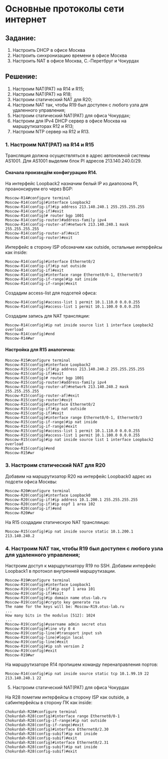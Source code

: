 # Основные протоколы сети интернет
## Задание:
1. Настроить DHCP в офисе Москва
2. Настроить синхронизацию времени в офисе Москва
3. Настроить NAT в офисе Москва, C.-Перетбруг и Чокурдах

## Решение:
1. Настроим NAT(PAT) на R14 и R15; 
2. Настроим NAT(PAT) на R18; 
3. Настроим статический NAT для R20;
4. Настроим NAT так, чтобы R19 был доступен с любого узла для удаленного управления;
5. Настроим статический NAT(PAT) для офиса Чокурдах;
6. Настроим для IPv4 DHCP сервер в офисе Москва на маршрутизаторах R12 и R13;
7. Настроим NTP сервер на R12 и R13.

### 1. Настроим NAT(PAT) на R14 и R15
Трансляция должна осуществляться в адрес автономной системы AS1001. Для AS1001 выделим блок PI адресов 213.140.240.0/29.

#### Сначала произведём конфигурацию R14. 

На интерфейс Loopback2 назначим белый IP из диапозона PI, проанонсируем его через BGP:
```
Moscow-R14#configure terminal 
Moscow-R14(config)#interface Loopback2
Moscow-R14(config-if)#ip address 213.140.240.1 255.255.255.255
Moscow-R14(config-if)#exit
Moscow-R14(config)# router bgp 1001
Moscow-R14(config-router)#address-family ipv4
Moscow-R14(config-router-af)#network 213.140.240.1 mask 255.255.255.255
Moscow-R14(config-router-af)#exit
Moscow-R14(config-router)#exit
```
Интерфейс в сторону ISP обозначим как outside, остальные интерфейсы как inside:
```
Moscow-R14(config)#interface Ethernet0/2
Moscow-R14(config-if)#ip nat outside
Moscow-R14(config-if)#exit          
Moscow-R14(config)#interface range Ethernet0/0-1, Ethernet0/3
Moscow-R14(config-if-range)#ip nat inside 
Moscow-R14(config-if-range)#exit
```
Создадим access-list для подсетей офиса:
```
Moscow-R14(config)#access-list 1 permit 10.1.110.0 0.0.0.255
Moscow-R14(config)#access-list 1 permit 10.1.100.0 0.0.0.255
```
Создадим запись для NAT трансляции:
```
Moscow-R14(config)#ip nat inside source list 1 interface Loopback2 overload
Moscow-R14(config)#end
Moscow-R14#wr
```
#### Настройка для R15 аналогична:

```
Moscow-R15#configure terminal 
Moscow-R15(config)#interface Loopback2
Moscow-R15(config-if)#ip address 213.140.240.2 255.255.255.255
Moscow-R15(config-if)#exit
Moscow-R15(config)# router bgp 1001
Moscow-R15(config-router)#address-family ipv4
Moscow-R15(config-router-af)#network 213.140.240.2 mask 255.255.255.255
Moscow-R15(config-router-af)#exit
Moscow-R15(config-router)#exit
Moscow-R15(config)#interface Ethernet0/2
Moscow-R15(config-if)#ip nat outside
Moscow-R15(config-if)#exit          
Moscow-R15(config)#interface range Ethernet0/0-1, Ethernet0/3
Moscow-R15(config-if-range)#ip nat inside 
Moscow-R15(config-if-range)#exit
Moscow-R15(config)#access-list 1 permit 10.1.110.0 0.0.0.255
Moscow-R15(config)#access-list 1 permit 10.1.100.0 0.0.0.255
Moscow-R15(config)#ip nat inside source list 1 interface Loopback2 overload
Moscow-R15(config)#end
Moscow-R15#wr
```



### 3. Настроим статический NAT для R20
Добавим на маршрутизатор R20 на интерфейс Loopback0 адрес из подсети офиса Москвы:
```
Moscow-R20#configure terminal 
Moscow-R20(config)#interface Loopback0
Moscow-R20(config-if)#ip address 10.1.200.1 255.255.255.255
Moscow-R20(config-if)#ip ospf 1 area 102
Moscow-R20(config-if)#end
Moscow-R20#wr
```
На R15 cоздадим статическую NAT трансляицю:
```
Moscow-R15(config)#ip nat inside source static 10.1.200.1 213.140.240.2
```

### 4. Настроим NAT так, чтобы R19 был доступен с любого узла для удаленного управления;
Настроим доступ к марщрутизатору R19 по SSH. Добавим интерфейс Loopback1 в протокол внутренней маршрутизации. 
```
Moscow-R19#configure terminal 
Moscow-R19(config)#interface Loopback1          
Moscow-R19(config-if)#ip ospf 1 area 101
Moscow-R19(config-if)#exit
Moscow-R19(config)#ip domain name otus-lab.ru
Moscow-R19(config)#crypto key generate rsa 
The name for the keys will be: Moscow-R19.otus-lab.ru
...
How many bits in the modulus [512]: 1024
...
Moscow-R19(config)#username admin secret otus
Moscow-R19(config)#line vty 0 4
Moscow-R19(config-line)#transport input ssh
Moscow-R19(config-line)#login local 
Moscow-R19(config-line)#exit
Moscow-R19(config)#ip ssh version 2
Moscow-R19(config)#exit
Moscow-R19#wr
```
На маршрутизаторе R14 пропишем команду перенаправления портов:
```
Moscow-R14(config)#ip nat inside source static tcp 10.1.99.19 22 213.140.240.1 22 
```



5. Настроим статический NAT(PAT) для офиса Чокурдах

На R28 пометим интерфейсы в сторону ISP как outside, а сабинтерфейсы в сторону ПК как inside:
```
Chokurdah-R28#configure terminal
Chokurdah-R28(config)#interface range Ethernet0/0-1
Chokurdah-R28(config-if-range)#ip nat outside
Chokurdah-R28(config-if-range)#exit
Chokurdah-R28(config)#interface Ethernet0/2.30
Chokurdah-R28(config-subif)#ip nat inside 
Chokurdah-R28(config-subif)#exit
Chokurdah-R28(config)#interface Ethernet0/2.31             
Chokurdah-R28(config-subif)#ip nat inside           
Chokurdah-R28(config-subif)#exit
```




